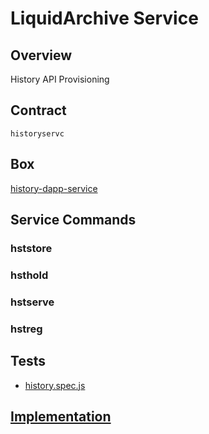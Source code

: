 LiquidArchive Service
=================

## Overview
History API Provisioning



## Contract

```historyservc```

## Box
[history-dapp-service](../../developers/boxes/history-dapp-service)

## Service Commands
### hststore
### hsthold
### hstserve
### hstreg
## Tests 
* [history.spec.js](https://github.com/liquidapps-io/zeus-sdk/tree/master/boxes/groups/services/history-dapp-service/test/history.spec.js)
## [Implementation](https://github.com/liquidapps-io/zeus-sdk/tree/master/boxes/groups/services/history-dapp-service/contracts/eos/dappservices/_history_impl.hpp)
